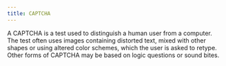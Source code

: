 ```yaml
---
title: CAPTCHA
---
```


A CAPTCHA is a test used to distinguish a human user from a computer. The test often uses images containing distorted text, mixed with other shapes or using altered color schemes, which the user is asked to retype. Other forms of CAPTCHA may be based on logic questions or sound bites.
